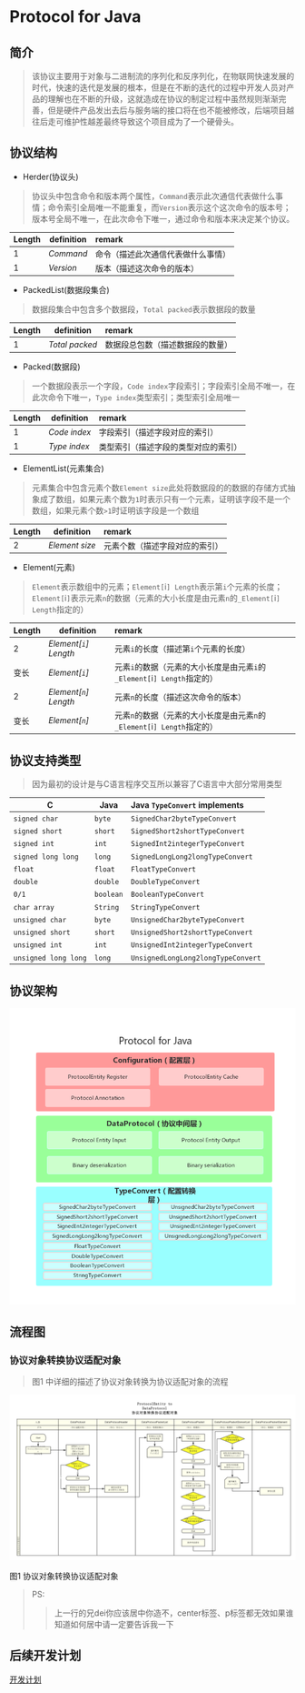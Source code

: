 # Protocol for Java
## 简介
> 该协议主要用于对象与二进制流的序列化和反序列化，在物联网快速发展的时代，快速的迭代是发展的根本，但是在不断的迭代的过程中开发人员对产品的理解也在不断的升级，这就造成在协议的制定过程中虽然规则渐渐完善，但是硬件产品发出去后与服务端的接口将在也不能被修改，后端项目越往后走可维护性越差最终导致这个项目成为了一个硬骨头。

## 协议结构

- Herder(协议头)
> 协议头中包含命令和版本两个属性，`Command`表示此次通信代表做什么事情；命令索引全局唯一不能重复，而`Version`表示这个这次命令的版本号；版本号全局不唯一，在此次命令下唯一，通过命令和版本来决定某个协议。

|Length|definition|remark|
|----|-----|:-----|
|1|_Command_|命令（描述此次通信代表做什么事情）|
|1|_Version_|版本（描述这次命令的版本）|

 - PackedList(数据段集合)
> 数据段集合中包含多个数据段，`Total packed`表示数据段的数量

|Length|definition|remark|
|----|-----|:-----|
|1|_Total packed_|数据段总包数（描述数据段的数量）|
 
 - Packed(数据段) 
> 一个数据段表示一个字段，`Code index`字段索引；字段索引全局不唯一，在此次命令下唯一，`Type index`类型索引；类型索引全局唯一

|Length|definition|remark|
|----|-----|:-----|
|1|_Code index_|字段索引（描述字段对应的索引）|
|1|_Type index_|类型索引（描述字段的类型对应的索引）|

- ElementList(元素集合)  
> 元素集合中包含元素个数`Element size`此处将数据段的的数据的存储方式抽象成了数组，如果元素个数为`1`时表示只有一个元素，证明该字段不是一个数组，如果元素个数`>1`时证明该字段是一个数组

|Length|definition|remark|
|----|-----|:-----|
|2|_Element size_|元素个数（描述字段对应的索引）|

- Element(元素)
> `Element`表示数组中的元素；`Element[`i`] Length`表示第`i`个元素的长度；`Element[`i`]`表示元素`n`的数据（元素的大小长度是由元素`n`的`_Element[`i`] Length`指定的）

|Length|definition|remark|
|----|-----|:-----|
|2|_Element[`i`] Length_|元素`i`的长度（描述第`i`个元素的长度）| 
|变长|_Element[`i`]_|元素`i`的数据（元素的大小长度是由元素`i`的`_Element[`i`] Length`指定的）| 
|2|_Element[`n`] Length_|元素`n`的长度（描述这次命令的版本）| 
|变长|_Element[`n`]_|元素`n`的数据（元素的大小长度是由元素`n`的`_Element[`i`] Length`指定的）| 

## 协议支持类型
>因为最初的设计是与C语言程序交互所以兼容了C语言中大部分常用类型

|C|Java|Java `TypeConvert` implements|
|----|-----|:-----|
|`signed char`|`byte`|`SignedChar2byteTypeConvert`| 
|`signed short`|`short`|`SignedShort2shortTypeConvert`| 
|`signed int`|`int`|`SignedInt2integerTypeConvert`| 
|`signed long long`|`long`|`SignedLongLong2longTypeConvert`| 
|`float`|`float`|`FloatTypeConvert`| 
|`double`|`double`|`DoubleTypeConvert`| 
|`0/1`|`boolean`|`BooleanTypeConvert`| 
|`char array`|`String`|`StringTypeConvert`| 
|`unsigned char`|`byte`|`UnsignedChar2byteTypeConvert`| 
|`unsigned short`|`short`|`UnsignedShort2shortTypeConvert`| 
|`unsigned int`|`int`|`UnsignedInt2integerTypeConvert`| 
|`unsigned long long`|`long`|`UnsignedLongLong2longTypeConvert`| 

## 协议架构
![协议架构图-V1][protocol-framework-v1]


## 流程图
### 协议对象转换协议适配对象
> 图1 中详细的描述了协议对象转换为协议适配对象的流程

![协议对象转换协议适配对象][data-protocol-to-data-protocol-v1]
<p align="value">图1 协议对象转换协议适配对象</p>  

> PS:
>> 上一行的兄dei你应该居中你造不，center标签、p标签都无效如果谁知道如何居中请一定要告诉我一下

## 后续开发计划
[开发计划](DEVELOPMENT_PLAN.md)

[protocol-framework-v1]:images/protocol-framework-v1.png "协议架构图-V1"
[data-protocol-to-data-protocol-v1]:images/data-protocol-to-data-protocol-v1.png "协议对象转换协议适配对象-V1"